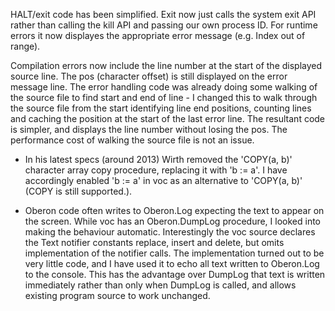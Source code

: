 HALT/exit code has been simplified. Exit now just calls the system exit API rather than calling the kill API and passing our own process ID. For runtime errors it now displayes the appropriate error message (e.g. Index out of range).

Compilation errors now include the line number at the start of the displayed source line. The pos (character offset) is still displayed on the error message line. The error handling code was already doing some walking of the source file to find start and end of line - I changed this to walk through the source file from the start identifying line end positions, counting lines and caching the position at the start of the last error line. The resultant code is simpler, and displays the line number without losing the pos. The performance cost of walking the source file is not an issue.


 - In his latest specs (around 2013) Wirth removed the 'COPY(a, b)' character array copy procedure, replacing it with 'b := a'. I have accordingly enabled 'b := a' in voc as an alternative to 'COPY(a, b)' (COPY is still supported.).

 - Oberon code often writes to Oberon.Log expecting the text to appear on the screen. While voc has an Oberon.DumpLog procedure, I looked into making the behaviour automatic. Interestingly the voc source declares the Text notifier constants replace, insert and delete, but omits implementation of the notifier calls. The implementation turned out to be very little code, and I have used it to echo all text written to Oberon.Log to the console. This has the advantage over DumpLog that text is written immediately rather than only when DumpLog is called, and allows existing program source to work unchanged.

